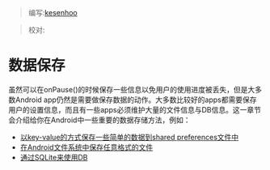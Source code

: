 > 编写:[kesenhoo](https://github.com/kesenhoo)

> 校对:

# 数据保存

虽然可以在onPause()的时候保存一些信息以免用户的使用进度被丢失，但是大多数Android app仍然是需要做保存数据的动作。大多数比较好的apps都需要保存用户的设置信息，而且有一些apps必须维护大量的文件信息与DB信息。这一章节会介绍给你在Android中一些重要的数据存储方法，例如：

* [以key-value的方式保存一些简单的数据到shared preferences文件中](shared-preference.html)
* [在Android文件系统中保存任意格式的文件](files.html)
* [通过SQLite来使用DB](database.html)
